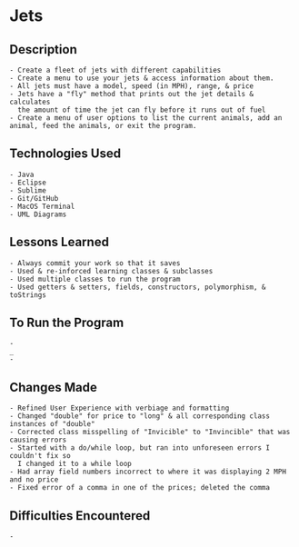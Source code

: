 # Jets

## Description
	- Create a fleet of jets with different capabilities
	- Create a menu to use your jets & access information about them.
	- All jets must have a model, speed (in MPH), range, & price
	- Jets have a "fly" method that prints out the jet details & calculates
	  the amount of time the jet can fly before it runs out of fuel
	- Create a menu of user options to list the current animals, add an animal, feed the animals, or exit the program.

## Technologies Used
	- Java
	- Eclipse
	- Sublime
	- Git/GitHub
	- MacOS Terminal
	- UML Diagrams

## Lessons Learned
	- Always commit your work so that it saves
	- Used & re-inforced learning classes & subclasses
	- Used multiple classes to run the program
	- Used getters & setters, fields, constructors, polymorphism, & toStrings

## To Run the Program
	-
	_
	-

## Changes Made
	- Refined User Experience with verbiage and formatting
	- Changed "double" for price to "long" & all corresponding class instances of "double"
	- Corrected class misspelling of "Invicible" to "Invincible" that was causing errors
	- Started with a do/while loop, but ran into unforeseen errors I couldn't fix so
	  I changed it to a while loop
	- Had array field numbers incorrect to where it was displaying 2 MPH and no price
	- Fixed error of a comma in one of the prices; deleted the comma
	 
## Difficulties Encountered
	- 